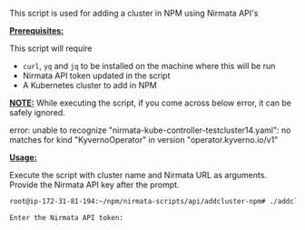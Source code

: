 
This script is used for adding a cluster in NPM using Nirmata API's

<ins>**Prerequisites:**</ins>

This script will require
- `curl`, `yq` and `jq` to be installed on the machine where this will be run
- Nirmata API token updated in the script
- A Kubernetes cluster to add in NPM

<ins>**NOTE:**</ins>
While executing the script, if you come across below error, it can be safely ignored. 

error: unable to recognize "nirmata-kube-controller-testcluster14.yaml": no matches for kind "KyvernoOperator" in version "operator.kyverno.io/v1"


<ins>**Usage:**</ins>

Execute the script with cluster name and Nirmata URL as arguments. Provide the Nirmata API key after the prompt. 

```sh
root@ip-172-31-81-194:~/npm/nirmata-scripts/api/addcluster-npm# ./addcluster.sh kindtest24 https://nirmata.io 

Enter the Nirmata API token:


```


